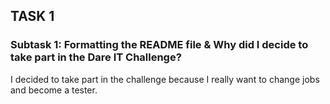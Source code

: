 ## TASK 1

### Subtask 1: Formatting the README file & Why did I decide to take part in the Dare IT Challenge?

I decided to take part in the challenge because I really want to change jobs and become a tester.
